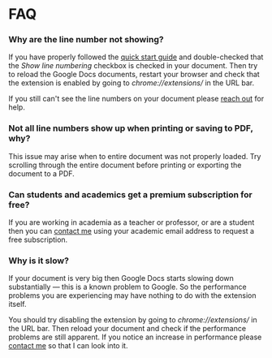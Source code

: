 # FAQ

### Why are the line number not showing?

If you have properly followed the [quick start guide](quickstart.md) and double-checked that the *Show line numbering* checkbox is checked in your document. Then try to reload the Google Docs documents, restart your browser and check that the extension is enabled by going to *chrome://extensions/* in the URL bar. 

If you still can't see the line numbers on your document please [reach out](contact.md) for help.

### Not all line numbers show up when printing or saving to PDF, why?

This issue may arise when to entire document was not properly loaded. Try scrolling through the entire document before printing or exporting the document to a PDF.

### Can students and academics get a premium subscription for free?

If you are working in academia as a teacher or professor, or are a student then you can [contact me](contact.md) using your academic email address to request a free subscription.

### Why is it slow?

If your document is very big then Google Docs starts slowing down substantially — this is a known problem to Google. So the performance problems you are experiencing may have nothing to do with the extension itself.

You should try disabling the extension by going to *chrome://extensions/* in the URL bar. 
Then reload your document and check if the performance problems are still apparent.
If you notice an increase in performance please [contact me](contact.md) so that I can look into it.